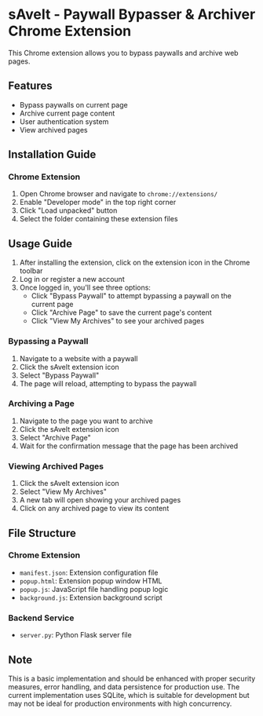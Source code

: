 # sAveIt - Paywall Bypasser & Archiver Chrome Extension

This Chrome extension allows you to bypass paywalls and archive web pages.

## Features

- Bypass paywalls on current page
- Archive current page content
- User authentication system
- View archived pages

## Installation Guide

### Chrome Extension
1. Open Chrome browser and navigate to `chrome://extensions/`
2. Enable "Developer mode" in the top right corner
3. Click "Load unpacked" button
4. Select the folder containing these extension files

## Usage Guide

1. After installing the extension, click on the extension icon in the Chrome toolbar
2. Log in or register a new account
3. Once logged in, you'll see three options:
   - Click "Bypass Paywall" to attempt bypassing a paywall on the current page
   - Click "Archive Page" to save the current page's content
   - Click "View My Archives" to see your archived pages

### Bypassing a Paywall

1. Navigate to a website with a paywall
2. Click the sAveIt extension icon
3. Select "Bypass Paywall"
4. The page will reload, attempting to bypass the paywall

### Archiving a Page

1. Navigate to the page you want to archive
2. Click the sAveIt extension icon
3. Select "Archive Page"
4. Wait for the confirmation message that the page has been archived

### Viewing Archived Pages

1. Click the sAveIt extension icon
2. Select "View My Archives"
3. A new tab will open showing your archived pages
4. Click on any archived page to view its content

## File Structure

### Chrome Extension
- `manifest.json`: Extension configuration file
- `popup.html`: Extension popup window HTML
- `popup.js`: JavaScript file handling popup logic
- `background.js`: Extension background script

### Backend Service
- `server.py`: Python Flask server file

## Note

This is a basic implementation and should be enhanced with proper security measures, error handling, and data persistence for production use. The current implementation uses SQLite, which is suitable for development but may not be ideal for production environments with high concurrency.